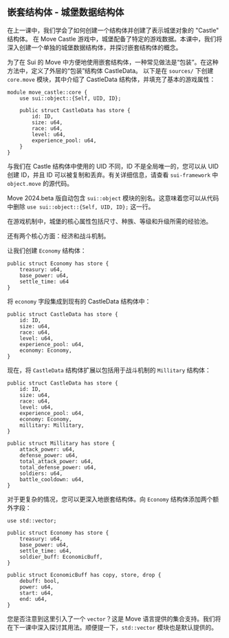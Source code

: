 ## 嵌套结构体 - 城堡数据结构体

在上一课中，我们学会了如何创建一个结构体并创建了表示城堡对象的 "Castle" 结构体。
在 Move Castle 游戏中，城堡配备了特定的游戏数据。本课中，我们将深入创建一个单独的城堡数据结构体，并探讨嵌套结构体的概念。

为了在 Sui 的 Move 中方便地使用嵌套结构体，一种常见做法是“包装”。在这种方法中，定义了外层的“包装”结构体 CastleData。
以下是在 `sources/` 下创建 `core.move` 模块，其中介绍了 CastleData 结构体，并填充了基本的游戏属性：

```move
module move_castle::core {
    use sui::object::{Self, UID, ID};

    public struct CastleData has store {
        id: ID,
        size: u64,
        race: u64,
        level: u64,
        experience_pool: u64,
    }
}
```

与我们在 Castle 结构体中使用的 UID 不同，ID 不是全局唯一的，您可以从 UID 创建 ID，并且 ID 可以被复制和丢弃。有关详细信息，请查看 `sui-framework` 中 `object.move` 的源代码。

Move 2024.beta 版自动包含 `sui::object` 模块的别名。这意味着您可以从代码中删除 `use sui::object::{Self, UID, ID};` 这一行。

在游戏机制中，城堡的核心属性包括尺寸、种族、等级和升级所需的经验池。

还有两个核心方面：经济和战斗机制。

让我们创建 `Economy` 结构体：

```move
public struct Economy has store {
    treasury: u64,
    base_power: u64,
    settle_time: u64
}
```

将 `economy` 字段集成到现有的 CastleData 结构体中：

```move
public struct CastleData has store {
    id: ID,
    size: u64,
    race: u64,
    level: u64,
    experience_pool: u64,
    economy: Economy,
}
```

现在，将 `CastleData` 结构体扩展以包括用于战斗机制的 `Millitary` 结构体：

```move
public struct CastleData has store {
    id: ID,
    size: u64,
    race: u64,
    level: u64,
    experience_pool: u64,
    economy: Economy,
    millitary: Millitary,
}

public struct Millitary has store {
    attack_power: u64,
    defense_power: u64,
    total_attack_power: u64,
    total_defense_power: u64,
    soldiers: u64,
    battle_cooldown: u64,
}
```

对于更复杂的情况，您可以更深入地嵌套结构体。向 `Economy` 结构体添加两个额外字段：

```move
use std::vector;

public struct Economy has store {
    treasury: u64,
    base_power: u64,
    settle_time: u64,
    soldier_buff: EconomicBuff,
}

public struct EconomicBuff has copy, store, drop {
    debuff: bool,
    power: u64,
    start: u64,
    end: u64,
}
```

您是否注意到这里引入了一个 `vector`？这是 Move 语言提供的集合支持。我们将在下一课中深入探讨其用法。顺便提一下，`std::vector` 模块也是默认提供的。
